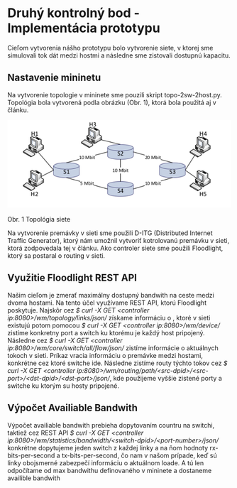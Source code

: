 # Druhý kontrolný bod - Implementácia prototypu

Cieľom vytvorenia nášho prototypu bolo vytvorenie siete, v ktorej sme simulovali tok dát medzi hostmi a následne sme zistovali dostupnú kapacitu. 

## Nastavenie mininetu
Na vytvorenie topologie v mininete sme pouzili skript topo-2sw-2host.py. Topológia bola vytvorená podla obrázku (Obr. 1), ktorá bola použitá aj
v článku.

![topo](https://github.com/aks-2017/semestralne-zadania-semestralne-zadanie-xjasanj-xslizikm/blob/master/docs/topo.png)

Obr. 1 Topológia siete

Na vytvorenie premávky v sieti sme použili D-ITG (Distributed Internet Traffic Generator), ktorý nám umožnil vytvoriť kotrolovanú premávku v sieti,
ktorá zodpovedala tej v článku. Ako controler siete sme použili Floodlight, ktorý sa postaral o routing v sieti.

## Využitie Floodlight REST API

Našim cieľom je zmerať maximálny dostupný bandwith na ceste medzi dvoma hostami. Na tento účel využívame REST API, ktorú Floodlight poskytuje. 
Najskôr cez *$ curl -X GET \<controller ip:8080\>/wm/topology/links/json/* získame informáciu o , ktoré v sieti existujú potom pomocou *$ curl -X GET \<controller ip:8080\>/wm/device/* zistíme konkretny port a switch ku ktorému je každý host pripojený.
Následne cez *$ curl -X GET \<controller ip:8080\>/wm/core/switch/all/flow/json/* zistíme informácie o aktuálnych tokoch v sieti. Príkaz vracia informáciu o premávke medzi hostami, konkrétne cez ktoré switche ide. 
Následne zistíme routy týchto tokov cez *$ curl -X GET \<controller ip:8080\>/wm/routing/path/\<src-dpid\>/\<src-port\>/\<dst-dpid\>/\<dst-port\>/json/*, kde použijeme vyššie zistené porty a switche ku ktorým su hosty pripojené.

## Výpočet Availiable Bandwith

Výpočet availiable bandwith prebieha dopytovaním countru na switchi, taktiež cez REST API *$ curl -X GET \<controller ip:8080\>/wm/statistics/bandwidth/\<switch-dpid\>/\<port-number\>/json/* konkrétne dopytujeme jeden switch z každej linky a na ňom hodnoty rx-bits-per-second a tx-bits-per-second, čo nam v našom prípade, keď sú linky obojsmerné zabezpečí informáciu o aktuálnom loade. A tú len odpočítame od max bandwithu definovaného v mininete a dostaneme availible bandwith
